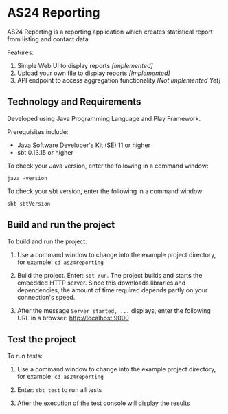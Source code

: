# AS24 Reporting

AS24 Reporting is a reporting application which creates statistical report from listing and contact data.

Features:
1. Simple Web UI to display reports _[Implemented]_
2. Upload your own file to display reports _[Implemented]_
3. API endpoint to access aggregation functionality _[Not Implemented Yet]_

## Technology and Requirements

Developed using Java Programming Language and Play Framework. 

Prerequisites include:

* Java Software Developer's Kit (SE) 11 or higher
* sbt 0.13.15 or higher

To check your Java version, enter the following in a command window:

`java -version`

To check your sbt version, enter the following in a command window:

`sbt sbtVersion`

## Build and run the project

To build and run the project:

1. Use a command window to change into the example project directory, for example: `cd as24reporting`

2. Build the project. Enter: `sbt run`. The project builds and starts the embedded HTTP server. Since this downloads libraries and dependencies, the amount of time required depends partly on your connection's speed.

3. After the message `Server started, ...` displays, enter the following URL in a browser: <http://localhost:9000>

## Test the project

To run tests:

1. Use a command window to change into the example project directory, for example: `cd as24reporting`

2. Enter: `sbt test` to run all tests

3. After the execution of the test console will display the results




